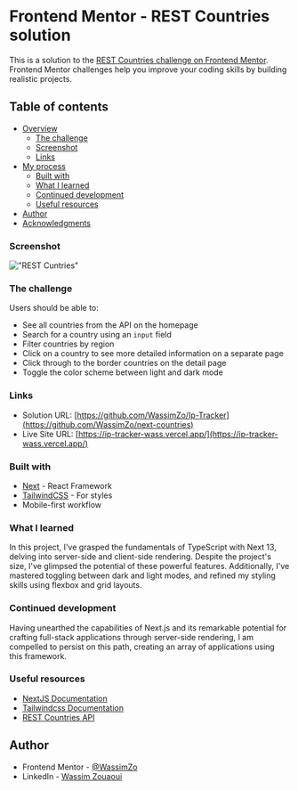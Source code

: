 # Frontend Mentor - REST Countries solution

This is a solution to the [REST Countries challenge on Frontend Mentor](https://www.frontendmentor.io/challenges/rest-countries-api-with-color-theme-switcher-5cacc469fec04111f7b848ca/hub). Frontend Mentor challenges help you improve your coding skills by building realistic projects.

## Table of contents

- [Overview](#overview)
  - [The challenge](#the-challenge)
  - [Screenshot](#screenshot)
  - [Links](#links)
- [My process](#my-process)
  - [Built with](#built-with)
  - [What I learned](#what-i-learned)
  - [Continued development](#continued-development)
  - [Useful resources](#useful-resources)
- [Author](#author)
- [Acknowledgments](#acknowledgments)

### Screenshot

!["REST Cuntries"](/images/Screenshot.png)

### The challenge

Users should be able to:

- See all countries from the API on the homepage
- Search for a country using an `input` field
- Filter countries by region
- Click on a country to see more detailed information on a separate page
- Click through to the border countries on the detail page
- Toggle the color scheme between light and dark mode

### Links

- Solution URL: [https://github.com/WassimZo/Ip-Tracker](https://github.com/WassimZo/next-countries)
- Live Site URL: [https://ip-tracker-wass.vercel.app/](https://ip-tracker-wass.vercel.app/)

### Built with

- [Next](https://nextjs.org/) - React Framework
- [TailwindCSS](https://tailwindcss.com/) - For styles
- Mobile-first workflow

### What I learned

In this project, I've grasped the fundamentals of TypeScript with Next 13, delving into server-side and client-side rendering. Despite the project's size, I've glimpsed the potential of these powerful features. Additionally, I've mastered toggling between dark and light modes, and refined my styling skills using flexbox and grid layouts.

### Continued development

Having unearthed the capabilities of Next.js and its remarkable potential for crafting full-stack applications through server-side rendering, I am compelled to persist on this path, creating an array of applications using this framework.

### Useful resources

- [NextJS Documentation](https://nextjs.org/docs)
- [Tailwindcss Documentation](https://tailwindcss.com/docs/installation)
- [REST Countries API](https://restcountries.com/)

## Author

- Frontend Mentor - [@WassimZo](https://www.frontendmentor.io/profile/WassimZo)
- LinkedIn - [Wassim Zouaoui](https://www.linkedin.com/in/wassim-zouaoui-94354a1b8/)
